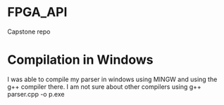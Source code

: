 # FPGA_API
Capstone repo

# Compilation in Windows
I was able to compile my parser in windows using MINGW and using the g++ compiler there. I am not sure about other compilers
using g++ parser.cpp -o p.exe